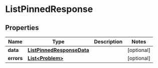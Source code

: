 

# ListPinnedResponse


## Properties

| Name | Type | Description | Notes |
|------------ | ------------- | ------------- | -------------|
|**data** | [**ListPinnedResponseData**](ListPinnedResponseData.md) |  |  [optional] |
|**errors** | [**List&lt;Problem&gt;**](Problem.md) |  |  [optional] |



